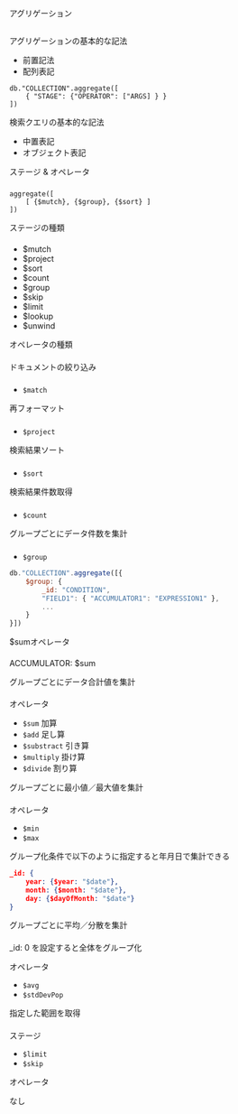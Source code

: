
アグリゲーション
##

アグリゲーションの基本的な記法
* 前置記法
* 配列表記
```
db."COLLECTION".aggregate([
    { "STAGE": {"OPERATOR": ["ARGS] } }
])
```


検索クエリの基本的な記法
* 中置表記
* オブジェクト表記

ステージ & オペレータ
###

```
aggregate([
    [ {$mutch}, {$group}, {$sort} ]
])
```

ステージの種類
####

* $mutch
* $project
* $sort
* $count
* $group
* $skip
* $limit
* $lookup
* $unwind

オペレータの種類
####


ドキュメントの絞り込み
###
* `$match`


再フォーマット
###
* `$project`


検索結果ソート
###
* `$sort`


検索結果件数取得
###
* `$count`


グループごとにデータ件数を集計
###
* `$group`

```js
db."COLLECTION".aggregate([{
    $group: {
        _id: "CONDITION",
        "FIELD1": { "ACCUMULATOR1": "EXPRESSION1" },
        ...
    }
}])
```

$sumオペレータ
####

ACCUMULATOR: $sum


グループごとにデータ合計値を集計
####

オペレータ
* `$sum` 加算
* `$add` 足し算
* `$substract` 引き算
* `$multiply` 掛け算
* `$divide` 割り算

グループごとに最小値／最大値を集計
####

オペレータ
* `$min`
* `$max`

グループ化条件で以下のように指定すると年月日で集計できる
```json
_id: {
    year: {$year: "$date"},
    month: {$month: "$date"},
    day: {$dayOfMonth: "$date"}
}
```

グループごとに平均／分散を集計
####

_id: 0 を設定すると全体をグループ化

オペレータ
* `$avg`
* `$stdDevPop`


指定した範囲を取得
####

ステージ
* `$limit`
* `$skip`

オペレータ


なし